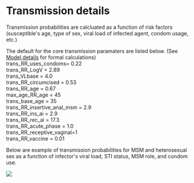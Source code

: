 Transmission details
================

Transmission probabilities are calcluated as a function of risk factors (susceptible's age, type of sex, viral load of infected agent, condom usage, etc.)

The default for the core transmission paramaters are listed below. (See [Model details](https://evonethiv.github.io/EvoNetHIV/documentation/Model_details.html) for formal calculations)   
trans\_RR\_uses\_condoms= 0.22    
trans\_RR\_LogV = 2.89  
trans\_VLbase = 4.0  
trans\_RR\_circumcised = 0.53  
trans\_RR\_age = 0.67  
max\_age\_RR\_age = 45  
trans\_base\_age = 35  
trans\_RR\_insertive\_anal\_msm = 2.9  
trans\_RR\_ins\_ai = 2.9  
trans\_RR\_rec\_ai = 17.3  
trans\_RR\_acute\_phase = 1.0  
trans\_RR\_receptive\_vaginal=1   
trans\_RR\_vaccine = 0.01  

Below are example of transmission probabilities for MSM and heterosexual sex as a function of infector's viral load, STI status, MSM role, and condom use.

![](https://github.com/EvoNetHIV/EvoNetHIV/blob/master/documentation/imgs/trans_msm.png)


